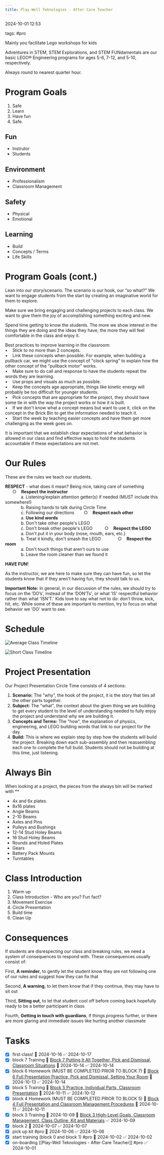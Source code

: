 ```yaml
---
title: Play-Well Teknologies - After Care Teacher
---
```

2024-10-01 12:53

tags: #pro 

Mainly you facilitate Lego workshops for kids

Adventures in STEM, STEM Explorations, and STEM FUNdamentals are our basic LEGO® Engineering programs for ages 5-6, 7-12, and 5-10, respectively.

Always round to nearest quarter hour.
# Program Goals

1. Safe
2. Learn
3. Have fun
4. Safe.

## Fun

- Instrutor
- Students

## Environment

- Professionalism
- Classroom Management

## Safety

- Physical
- Emotional

## Learning

- Build
- Concepts / Terms
- Life Skills

# Program Goals (cont.)

Lean into our story/scenario. The scenario is our hook, our “so what?” We want to engage students from the start by creating an imaginative world for them to explore.

Make sure we bring engaging and challenging projects to each class. We want to give them the joy of accomplishing something exciting and new.

Spend time getting to know the students. The more we show interest in the things they are doing and the ideas they have, the more they will feel comfortable in the class and enjoy it.

Best practices to improve learning in the classroom:       
•    Stick to no more than 2 concepts.       
•    Link these concepts when possible. For example, when building a pullback car, we might use the concept of "clock spring" to explain how the other concept of the "pullback motor" works.  
•    Make sure to do call and response to have the students repeat the words they are learning.       
•    Use props and visuals as much as possible.       
•    Keep the concepts age appropriate, things like kinetic energy will probably be too difficult for younger students.       
•    Pick concepts that are appropriate for the project, they should have some tie in with the way the project works or how it is built.       
•    If we don't know what a concept means but want to use it, click on the concept in the Brick Bin to get the information needed to teach it.       
•    Start the week by teaching easier concepts and have them get more challenging as the week goes on.

It is important that we establish clear expectations of what behavior is allowed in our class and find effective ways to hold the students accountable if these expectations are not met.

# Our Rules

These are the rules we teach our students. 

**RESPECT** - what does it mean? Being nice, taking care of something         
      ○    **Respect the instructor**         
             a. Listening/explain attention getter(s) if needed (MUST include this somewhere!)         
             b. Raising hands to talk during Circle Time         
             c. Following our directions 
      ○    **Respect each other**         
             a. **Use kind words**         
             b. Don't take other people's LEGO         
             c. Don't break other people's LEGO   
      ○    **Respect the LEGO**         
             a. Don't put it in your body (nose, mouth, ears, etc.)         
             b. Treat it kindly, don't smash the LEGO       
      ○    **Respect the room**         
             a. Don't touch things that aren't ours to use         
             b. Leave the room cleaner than we found it      

**HAVE FUN!**         

As the instructor, we are here to make sure they can have fun, so let the students know that if they aren't having fun, they should talk to us.

**Important Note:** In general, in our discussion of the rules, we should try to focus on the ‘DO’s’, instead of the ‘DON’Ts', or what 'IS' respectful behavior rather than what 'ISN’T.' Kids love to say what not to do: don’t throw, kick, hit, etc. While some of these are important to mention, try to focus on what behavior we 'DO' want to see.

# Schedule 

![Average Class Timeline](https://brickbin.play-well.org/sites/default/files/inline-images/AverageClassTimeline_0.png)

![Short Class Timeline](https://brickbin.play-well.org/sites/default/files/inline-images/HourClassTimeline.png)

# Project Presentation

Our Project Presentation Circle Time consists of 4 sections: 

1. **Scenario:** The "why", the hook of the project, it is the story that ties all the other parts together. 
2. **Subject:** The "what", the context about the given thing we are building to get every student to the level of understanding needed to fully enjoy the project and understand why we are building it. 
3. **Concepts and Terms:** The "how", the explanation of physics, engineering, and LEGO building words that link to our project for the day.
4. **Build:** This is where we explain step by step how the students will build the project. Breaking down each sub-assembly and then reassembling each one to complete the full build. Students should not be building at this time, just listening.

# Always Bin

When looking at a project, the pieces from the always bin will be marked with **

- 4x and 6x plates                      
- 8x16 plates                      
- Angle Beams
- 2-10 Beams
- Axles and Pins
- Pulleys and Bushings
- 12-14 Stud Holey Beams                      
- 16 Stud Holey Beams                      
- Rounds and Holed Plates                      
- Gears                      
- Battery Pack Mounts                      
- Turntables

# Class Introduction

1. Warm up
2. Class Introduction - Who are you? Fun fact? 
3. Movement Exercise
4. Circle Presentation
5. Build time
6. Clean Up

# Consequences

If students are disrespecting our class and breaking rules, we need a system of consequences to respond with. These consequences usually consist of:

First, **A reminder**, to gently let the student know they are not following one of our rules and suggest how they can fix that

Second, **A warning**, to let them know that if they continue, they may have to sit out

Third, **Sitting out**, to let that student cool off before coming back hopefully ready to be a better participant in class

Fourth, **Getting in touch with guardians**, if things progress further, or there are more glaring and immediate issues like hurting another classmate

# Tasks
- [x] first class! 📅 2024-10-16 ✅ 2024-10-17
- [x] block 7 Training 🔗 [Block 7 Putting It All Together, Pick and Dismissal, Classroom Situations](https://brickbin.play-well.org/training-block/block-7-putting-it-all-together-pick-and-dismissal-classroom-situations) 📅 2024-10-14 ✅ 2024-10-14
- [x] block 6 Homework (MUST BE COMPLETED PRIOR TO BLOCK 7)  🔗 [Block 6 Full Presentation Practice, Pick and Dismissal, Setting Your Room](https://brickbin.play-well.org/training-block/block-6-full-presentation-practice-pick-and-dismissal-setting-your-room) 📅 2024-10-13 ✅ 2024-10-14
- [x] block 5 Training 🔗 [Block 5 Practice, Individual Parts, Classroom Presentation](https://brickbin.play-well.org/training-block/block-5-practice-individual-parts-classroom-presentation) 📅 2024-10-11 ✅ 2024-10-12
- [x] block 4 Homework (MUST BE COMPLETED PRIOR TO BLOCK 5) 🔗 [Block 4 Full Presentation and Classroom Management Procedures](https://brickbin.play-well.org/training-block/block-4-full-presentation-and-classroom-management-procedures) 📅 2024-10-11 ✅ 2024-10-11
- [x] block 3 Training 📅 2024-10-09 🔗 [Block 3 High-Level Goals, Classroom Management, Class Outline, Kit and Materials](https://brickbin.play-well.org/training-block/block-3-high-level-goals-classroom-management-class-outline-kit-and-materials) ✅ 2024-10-09
- [x] block 2 📅 2024-10-07 ✅ 2024-10-07
- [x] pick up kit #pro 📅 2024-10-06 ✅ 2024-10-06
- [x] start training (block 0 and block 1) #pro 📅 2024-10-02 ✅ 2024-10-02
- [x] on-boarding [[Play-Well Teknologies - After Care Teacher]] #pro ✅ 2024-10-01